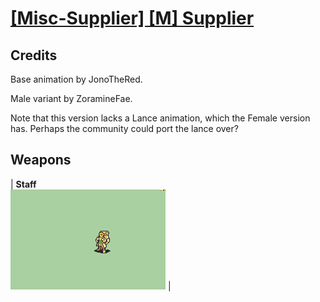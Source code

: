 # [\[Misc-Supplier\] \[M\] Supplier](./)
## Credits

Base animation by JonoTheRed.

Male variant by ZoramineFae.

Note that this version lacks a Lance animation, which the Female version has. Perhaps the community could port the lance over?

## Weapons

| <b>Staff</b><br/><img alt="Staff animation" src="./7.%20Staff/Staff.gif"/> |
